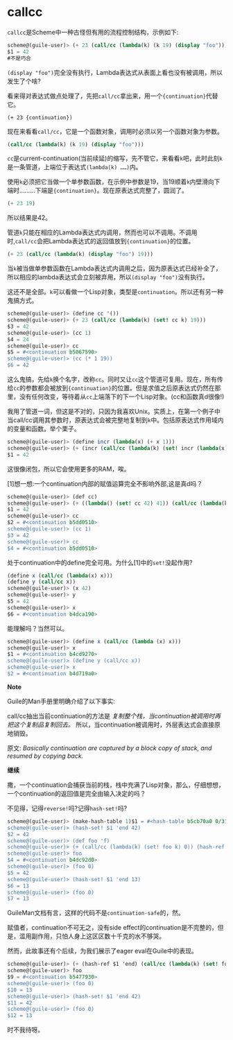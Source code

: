 # callcc

`callcc`是Scheme中一种古怪但有用的流程控制结构，示例如下:

```scheme
scheme@(guile-user)> (+ 23 (call/cc (lambda(k) (k 19) (display "foo"))))
$1 = 42
#不是巧合
```

`(display "foo")`完全没有执行，Lambda表达式从表面上看也没有被调用，所以发生了个啥?

看来得对表达式做点处理了，先把`call/cc`拿出来，用一个`{continuation}`代替它。

```
(+ 23 {continuation})
```

现在来看看`call/cc`，它是一个函数对象，调用时必须以另一个函数对象为参数。

```scheme
(call/cc (lambda(k) (k 19) (display "foo")))
```

`cc`是current-continuation(当前续延)的缩写，先不管它，来看看`k`吧，此时此刻`k`是一条管道，上端位于表达式`(lambda(k) ……)`内。

使用`k`必须把它当做一个单参数函数，在示例中参数是19，当19顺着`k`内壁滑向下端时………下端是`{continuation}`。现在原表达式完整了，圆润了。

```scheme
(+ 23 19)
```

所以结果是42。

管道`k`只能在相应的Lambda表达式内调用，然而也可以不调用。不调用时,`call/cc`会把Lambda表达式的返回值放到`{continuation}`的位置。

```scheme
(+ 23 (call/cc (lambda(k) (display "foo") 19)))
```

当`k`被当做单参数函数在Lambda表达式内调用之后，因为原表达式已经补全了，所以相应的lambda表达式会立刻被弃用，所以`(display "foo")`没有执行。

这还不是全部。`k`可以看做一个Lisp对象，类型是`continuation`。所以还有另一种鬼搞方式。

```scheme
scheme@(guile-user)> (define cc '())
scheme@(guile-user)> (+ 23 (call/cc (lambda(k) (set! cc k) 19)))
$3 = 42
scheme@(guile-user)> (cc 1)
$4 = 24
scheme@(guile-user)> cc
$5 = #<continuation b5067590>
scheme@(guile-user)> (cc (* 1 19))
$6 = 42
```

这么鬼搞，先给`k`换个名字，改称`cc`。同时又让`cc`这个管道可复用。现在，所有传给`cc`的参数都会被放到`{continuation}`的位置。但是求值之后原表达式仍然在那里，没有任何改变，等待着从`cc`上端落下的下一个Lisp对象。(cc和函数真d很像!)

我用了管道一词，但这是不对的，只因为我喜欢Unix。实质上，在第一个例子中当call/cc调用其参数时，原表达式会被完整地复制到`k`中。包括原表达式作用域内的变量和函数。举个栗子。

```scheme
scheme@(guile-user)> (define incr (lambda(x) (+ x 1)))
scheme@(guile-user)> (+ (incr (call/cc (lambda(k) (set! incr (lambda(x) (+ x 2))) (k 41)))))
$1 = 42
```

这很像闭包，所以它会使用更多的RAM，唉。

[1]想一想:一个continuation内部的赋值运算完全不影响外部,这是真d吗？

```scheme
scheme@(guile-user)> (def cc)
scheme@(guile-user)> (+ ((lambda() (set! cc 42) 41)) (call/cc (lambda(k) (set! cc k) (k 1))))
$1 = 42
scheme@(guile-user)> cc
$2 = #<continuation b5dd0510>
scheme@(guile-user)> (cc 1)
$3 = 42
scheme@(guile-user)> cc
$4 = #<continuation b5dd0510>
```

处于continuation中的define完全可用。为什么[1]中的`set!`没起作用?

```scheme
(define x (call/cc (lambda(x) x))) 
(define y (call/cc x))
scheme@(guile-user)> (x 42)
scheme@(guile-user)> y
$5 = 42
scheme@(guile-user)> x
$6 = #<continuation b4dca190>
```

能理解吗？当然可以。

```scheme
scheme@(guile-user)> (define x (call/cc (lambda (x) x)))
scheme@(guile-user)> x
$1 = #<continuation b4cd9270>
scheme@(guile-user)> (define y (call/cc x))    
scheme@(guile-user)> x
$2 = #<continuation b4d719a0>
```


**Note**

Guile的Man手册里明确介绍了以下事实:

call/cc抽出当前continuation的方法是 _复制整个栈，当continuation被调用时再把这个复制品复制回去。_ 所以，当continuation被调用时，外层表达式会直接原地销毁。

原文: _Basically continuation are captured by a block copy of stack, and resumed by copying back._

**继续**

撒，一个continuation会捕获当前的栈，栈中充满了Lisp对象，那么，仔细想想，一个continuation的返回值是完全由输入决定的吗？

不见得，记得`reverse!`吗?记得`hash-set!`吗?

```scheme
scheme@(guile-user)> (make-hash-table 1)$1 = #<hash-table b5cb70a0 0/31>
scheme@(guile-user)> (hash-set! $1 'end 42)
$2 = 42
scheme@(guile-user)> (def foo 'f)
scheme@(guile-user)> (+ (call/cc (lambda(k) (set! foo k) 0)) (hash-ref $1 'end))$3 = 42
scheme@(guile-user)> foo
$4 = #<continuation b4dc92d0>
scheme@(guile-user)> (foo 0)
$5 = 42
scheme@(guile-user)> (hash-set! $1 'end 13)
$6 = 13
scheme@(guile-user)> (foo 0)        
$7 = 13
```

GuileMan文档有言，这样的代码不是`continuation-safe`的，然。

赋值者，continuation不可无之，没有side effect的continuation是不完整的，但是，滥用副作用，只怕人身上这区区数十千克的水不够哭。

然而，此故事还有个后续，为我们展示了eager eval在Guile中的表现。

```scheme
scheme@(guile-user)> (+ (hash-ref $1 'end) (call/cc (lambda(k) (set! foo k) 0)))$8 = 13
scheme@(guile-user)> foo
$9 = #<continuation b5477930>
scheme@(guile-user)> (foo 0)
$10 = 13
scheme@(guile-user)> (hash-set! $1 'end 42)
$11 = 42
scheme@(guile-user)> (foo 0)
$12 = 13
```

时不我待呀。



